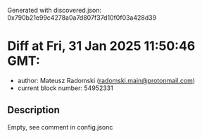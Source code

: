 Generated with discovered.json: 0x790b21e99c4278a0a7d807f37d10f0f03a428d39

# Diff at Fri, 31 Jan 2025 11:50:46 GMT:

- author: Mateusz Radomski (<radomski.main@protonmail.com>)
- current block number: 54952331

## Description

Empty, see comment in config.jsonc
